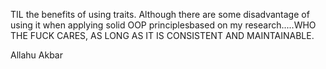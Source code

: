 TIL the benefits of using traits. Although there are some disadvantage of using it when applying solid OOP principlesbased on my research.....WHO THE FUCK CARES, AS LONG AS IT IS CONSISTENT AND MAINTAINABLE. 




Allahu Akbar 
